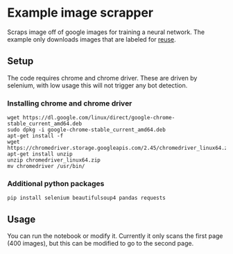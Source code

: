 # Example image scrapper

Scraps image off of google images for training a neural network. The example only downloads images that are labeled for [reuse](https://support.google.com/websearch/answer/29508?hl=en).

## Setup

The code requires chrome and chrome driver. These are driven by selenium, with low usage this will not trigger any bot detection.

### Installing chrome and chrome driver
```
wget https://dl.google.com/linux/direct/google-chrome-stable_current_amd64.deb
sudo dpkg -i google-chrome-stable_current_amd64.deb
apt-get install -f
wget https://chromedriver.storage.googleapis.com/2.45/chromedriver_linux64.zip
apt-get install unzip
unzip chromedriver_linux64.zip
mv chromedriver /usr/bin/
```

### Additional python packages
```
pip install selenium beautifulsoup4 pandas requests
```

## Usage

You can run the notebook or modify it. Currently it only scans the first page (400 images), but this can be modified to go to the second page.